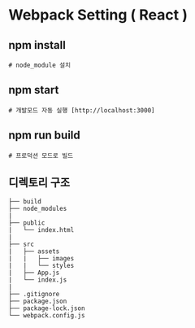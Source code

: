 # Webpack Setting ( React )

## npm install

```
# node_module 설치
```

## npm start

```
# 개발모드 자동 실행 [http://localhost:3000]
```

## npm run build

```
# 프로덕션 모드로 빌드
```

## 디렉토리 구조

```
├── build
├── node_modules
|
├── public
|   └── index.html
|
├── src
|   ├── assets
|   |   ├── images
|   |   └── styles
|   ├── App.js
|   └── index.js
|
├── .gitignore
├── package.json
├── package-lock.json
└── webpack.config.js
```
